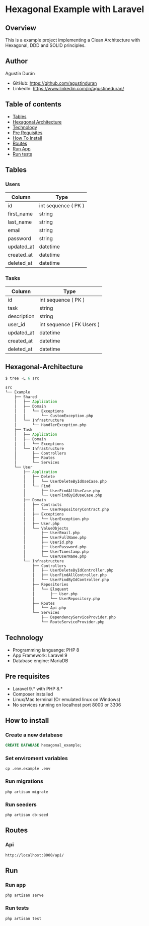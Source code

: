 # Hexagonal Example with Laravel

<!-- TODO: add badges -->

## Overview
This is a example project implementing a Clean Architecture with Hexagonal, DDD and SOLID principles.

## Author

Agustín Durán

- GitHub: https://github.com/agustinduran
- LinkedIn: https://www.linkedin.com/in/agustineduran/

## Table of contents

- [Tables](#tables)
- [Hexagonal Architecture](#hexagonal-architecture)
- [Technology](#technology)
- [Pre Requisites](#pre-requisites)
- [How To Install](#how-to-install)
- [Routes](#routes)
- [Run App](#run-app)
- [Run tests](#run-tests)

## Tables

### Users

Column | Type
------ | ----
id | int sequence ( PK )
first_name | string
last_name | string
email | string
password | string
updated_at | datetime
created_at | datetime
deleted_at | datetime

### Tasks
Column | Type
------ | ----
id | int sequence ( PK )
task | string
description | string
user_id | int sequence ( FK Users )
updated_at | datetime
created_at | datetime
deleted_at | datetime

<!-- TODO: Actualizar el arbol cuando avance -->
## Hexagonal-Architecture

```scala
$ tree -L 6 src

src
└── Example
    ├── Shared
    │   ├── Application
    │   ├── Domain
    │   │   └── Exceptions
    │   │       └── CustomException.php
    │   └── Infrastructure
    │       └── HandlerException.php
    ├── Task
    │   ├── Application
    │   ├── Domain
    │   │   └── Exceptions
    │   └── Infrastructure
    │       ├── Controllers
    │       ├── Routes
    │       └── Services
    └── User
        ├── Application
        │   ├── Delete
        │   │   └── UserDeleteByIdUseCase.php
        │   └── Find
        │       ├── UserFindAllUseCase.php
        │       └── UserFindByIdUseCase.php
        ├── Domain
        │   ├── Contracts
        │   │   └── UserRepositoryContract.php
        │   ├── Exceptions
        │   │   └── UserException.php
        │   ├── User.php
        │   └── ValueObjects
        │       ├── UserEmail.php
        │       ├── UserFullName.php
        │       ├── UserId.php
        │       ├── UserPassword.php
        │       ├── UserTimestamp.php
        │       └── UserUserName.php
        └── Infrastructure
            ├── Controllers
            │   ├── UserDeleteByIdController.php
            │   ├── UserFindAllController.php
            │   └── UserFindByIdController.php
            ├── Repositories
            │   └── Eloquent
            │       ├── User.php
            │       └── UserRepository.php
            ├── Routes
            │   └── Api.php
            └── Services
                ├── DependencyServiceProvider.php
                └── RouteServiceProvider.php
```

## Technology

* Programming languange: PHP 8
* App Framework: Laravel 9
* Database engine: MariaDB

## Pre requisites

* Laravel 9.* with PHP 8.*
* Composer installed
* Linux/Mac terminal (Or emulated linux on Windows)
* No services running on localhost port 8000 or 3306

## How to install

### Create a new database
```sql
CREATE DATABASE hexagonal_example;
```

### Set enviroment variables
```
cp .env.example .env
```

### Run migrations
```
php artisan migrate
```

### Run seeders
```
php artisan db:seed
```

## Routes
### Api
```
http://localhost:8000/api/
```

## Run
### Run app
```
php artisan serve
```

### Run tests
```
php artisan test
```